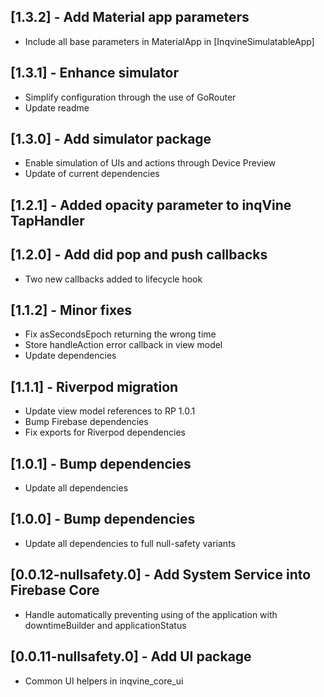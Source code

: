 ## [1.3.2] - Add Material app parameters
* Include all base parameters in MaterialApp in [InqvineSimulatableApp]

## [1.3.1] - Enhance simulator
* Simplify configuration through the use of GoRouter
* Update readme

## [1.3.0] - Add simulator package
* Enable simulation of UIs and actions through Device Preview
* Update of current dependencies

## [1.2.1] - Added opacity parameter to inqVine TapHandler

## [1.2.0] - Add did pop and push callbacks
* Two new callbacks added to lifecycle hook

## [1.1.2] - Minor fixes
* Fix asSecondsEpoch returning the wrong time
* Store handleAction error callback in view model
* Update dependencies

## [1.1.1] - Riverpod migration

* Update view model references to RP 1.0.1
* Bump Firebase dependencies
* Fix exports for Riverpod dependencies

## [1.0.1] - Bump dependencies

* Update all dependencies

## [1.0.0] - Bump dependencies

* Update all dependencies to full null-safety variants

## [0.0.12-nullsafety.0] - Add System Service into Firebase Core

* Handle automatically preventing using of the application with downtimeBuilder and applicationStatus

## [0.0.11-nullsafety.0] - Add UI package

* Common UI helpers in inqvine_core_ui